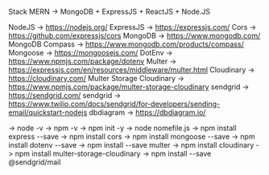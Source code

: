 Stack MERN -> MongoDB + ExpressJS + ReactJS + Node.JS

NodeJS -> https://nodejs.org/
ExpressJS -> https://expressjs.com/
Cors -> https://github.com/expressjs/cors
MongoDB -> https://www.mongodb.com/
MongoDB Compass -> https://www.mongodb.com/products/compass/
Mongoose -> https://mongoosejs.com/
DotEnv -> https://www.npmjs.com/package/dotenv
Multer -> https://expressjs.com/en/resources/middleware/multer.html
Cloudinary -> https://cloudinary.com/
Multer Storage Cloudinary -> https://www.npmjs.com/package/multer-storage-cloudinary
sendgrid -> https://sendgrid.com/
sendgrid -> https://www.twilio.com/docs/sendgrid/for-developers/sending-email/quickstart-nodejs
dbdiagram -> https://dbdiagram.io/


-> node -v
-> npm -v
-> npm init -y
-> node nomefile.js
-> npm install express --save
-> npm install cors
-> npm install mongoose --save
-> npm install dotenv --save
-> npm install --save multer
-> npm install cloudinary
-> npm install multer-storage-cloudinary
-> npm install --save @sendgrid/mail